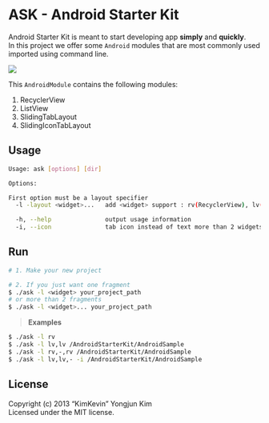 ASK - Android Starter Kit
=====

Android Starter Kit is meant to start developing app **simply** and **quickly**.  
In this project we offer some `Android` modules that are most commonly used imported using command line.

![](https://github.com/kimkevin/AndroidStarterKit/blob/master/assets/ask_00.gif)

This `AndroidModule` contains the following modules:

1. RecyclerView
2. ListView
3. SlidingTabLayout 
4. SlidingIconTabLayout 

## Usage
```bash
Usage: ask [options] [dir]

Options:

First option must be a layout specifier
  -l -layout <widget>...   add <widget> support : rv(RecyclerView), lv(ListView), sv(ScrollView), -(Default)

  -h, --help               output usage information
  -i, --icon               tab icon instead of text more than 2 widgets
```

## Run

```bash
# 1. Make your new project

# 2. If you just want one fragment
$ ./ask -l <widget> your_project_path 
# or more than 2 fragments
$ ./ask -l <widget>... your_project_path
```

> **Examples**
```bash
$ ./ask -l rv 
$ ./ask -l lv,lv /AndroidStarterKit/AndroidSample 
$ ./ask -l rv,-,rv /AndroidStarterKit/AndroidSample
$ ./ask -l lv,lv,- -i /AndroidStarterKit/AndroidSample
```

## License

Copyright (c) 2013 “KimKevin” Yongjun Kim  
Licensed under the MIT license.

